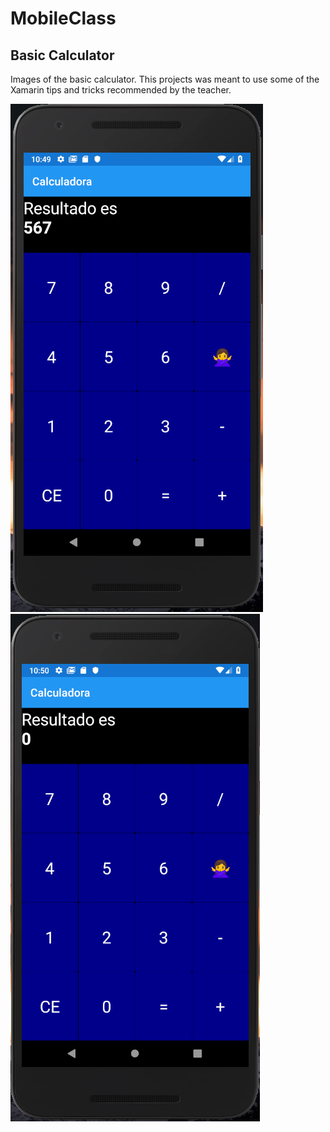 # MobileClass

## Basic Calculator

Images of the basic calculator. This projects was meant to use some of the Xamarin tips and tricks recommended by the teacher.

![First Image](images/imageOne.png) ![Second Image](images/imageTwo.png)
